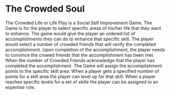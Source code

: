 # The Crowded Soul

The Crowded Life or Life Play is a Social Self Improvement Game. The Game is for the player to select specific areas of his/her life that they want to enhance. The game would give the player an ordered list of accomplishments they can do to enhance that specific skill. The player would select a number of crowded friends that will verify the completed accomplishment. Upon completion of the accomplishment, the player needs to convince the crowed friends that the accomplishment has been met. When the number of Crowded Friends acknowledge that the player has completed the accomplishment. The Game will assign the accomplishment points to the specific skill area. When a player gets a specified number of points for a skill area the player can level up for that skill. When a player reaches specific levels for a set of skills the player can be assigned to an expertise role.
